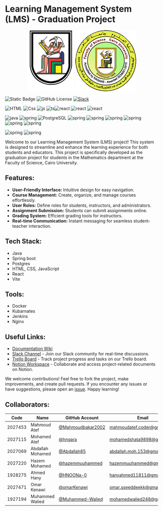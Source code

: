 # Learning Management System (LMS) - Graduation Project

<div align="center">
  <img src="profile/images/Cairo_University_Crest.png" alt="Image 1" width="156" height="200"/>
  <img src="profile/images/sci-cu.png" alt="Image 2" width="200" height="200"/>
</div>

![Static Badge](https://img.shields.io/badge/CU-SCI-blue) ![GitHub License](https://img.shields.io/github/license/gp-lms-sci-cu-24/.github) [![Slack](https://img.shields.io/badge/Slack-4A154B?style=for-the-badge&logo=slack&logoColor=white)](https://www.notion.so/Graduation-Project-cf2b59c49c5447829e59cc5e111964ac?pvs=4)

![HTML](https://img.shields.io/badge/HTML-239120?style=for-the-badge&logo=html5&logoColor=white) ![Css](https://img.shields.io/badge/CSS3-1572B6?style=for-the-badge&logo=css3&logoColor=white) ![js](https://img.shields.io/badge/JavaScript-323330?style=for-the-badge&logo=javascript&logoColor=F7DF1E) ![ts](https://img.shields.io/badge/TypeScript-007ACC?style=for-the-badge&logo=typescript&logoColor=white)![react](https://img.shields.io/badge/React-20232A?style=for-the-badge&logo=react&logoColor=61DAFB) ![react](https://img.shields.io/badge/Bootstrap-563D7C?style=for-the-badge&logo=bootstrap&logoColor=white) ![react](https://img.shields.io/badge/Redux-593D88?style=for-the-badge&logo=redux&logoColor=white)


![java](https://img.shields.io/badge/Java-ED8B00?style=for-the-badge&logo=openjdk&logoColor=white) ![spring](https://img.shields.io/badge/Spring-6DB33F?style=for-the-badge&logo=spring&logoColor=white) ![PostgreSQL](https://img.shields.io/badge/PostgreSQL-316192?style=for-the-badge&logo=postgresql&logoColor=white) ![spring](https://img.shields.io/badge/Microsoft_Azure-0089D6?style=for-the-badge&logo=microsoft-azure&logoColor=white) ![spring](https://img.shields.io/badge/json%20web%20tokens-323330?style=for-the-badge&logo=json-web-tokens&logoColor=pink) ![spring](https://img.shields.io/badge/redis-%23DD0031.svg?&style=for-the-badge&logo=redis&logoColor=white) ![spring](https://img.shields.io/badge/Spring_Security-6DB33F?style=for-the-badge&logo=Spring-Security&logoColor=white)
![spring](https://img.shields.io/badge/GIT-E44C30?style=for-the-badge&logo=git&logoColor=white) ![spring](https://img.shields.io/badge/Jenkins-D24939?style=for-the-badge&logo=Jenkins&logoColor=white)

![spring](https://img.shields.io/badge/Google%20Analytics-E37400?style=for-the-badge&logo=google%20analytics&logoColor=white) ![spring](https://img.shields.io/badge/Trello-0052CC?style=for-the-badge&logo=trello&logoColor=white)


Welcome to our Learning Management System (LMS) project! This system is designed to streamline and enhance the learning experience for both students and educators. This project is specifically developed as the graduation project for students in the Mathematics department at the Faculty of Science, Cairo University.

## Features:

- **User-Friendly Interface:** Intuitive design for easy navigation.
- **Course Management:** Create, organize, and manage courses effortlessly.
- **User Roles:** Define roles for students, instructors, and administrators.
- **Assignment Submission:** Students can submit assignments online.
- **Grading System:** Efficient grading tools for instructors.
- **Real-time Communication:** Instant messaging for seamless student-teacher interaction.

## Tech Stack:

- Java
- Spring boot
- Postgres
- HTML, CSS, JavaScript
- React
- Vite

## Tools:

- Docker
- Kubarnates
- Jenkins
- Nginx

## Useful Links:

- [Documentation Wiki](https://github.com/gp-lms-sci-cu-24/wiki)
- [Slack Channel](https://join.slack.com/t/graduationprojectlms/shared_invite/zt-2ddps1l2p-v2ST3WOaOOvOmfIriL5VaA) - Join our Slack community for real-time discussions.
- [Trello Board](https://trello.com/invite/graduationprojectlms/ATTI60f36808f858128dd0c880228aff1288D5A037B9) - Track project progress and tasks on our Trello board.
- [Notion Workspace](https://www.notion.so/Graduation-Project-cf2b59c49c5447829e59cc5e111964ac?pvs=4) - Collaborate and access project-related documents on Notion.

We welcome contributions! Feel free to fork the project, make improvements, and create pull requests. If you encounter any issues or have suggestions, please open an [issue](https://github.com/gp-lms-sci-cu-24/issues). Happy learning!

## Collaborators:
| Code          | Name          | GitHub Account     | Email                   |
| ------------- | ------------- | ----------------------- |  ----------------------- |
| 2027453          | Mahmoud Atef|  [@Mahmoudbakar2002](https://github.com/Mahmoudbakar2002)    | mahmoudatef.coder@gmail.com    |
| 2027115          | Mohamed Atef |   [@hngara](https://github.com/hngara) | mohamedshata9898@gmail.com  |
| 2027069          | Abdallah Mohamed| [@Abdallah85](https://github.com/Abdallah85)  | abdallah.moh.153@gmail.com |
| 2027220          | Hazem Mohamed| [@hazemmuuhammed](https://github.com/hazemmuuhammed)  | hazemmuuhammed@gmail.com |
| 1928275          | Ahmed Hany | [@HNOONa-0](https://github.com/HNOONa-0)  | hanyahmed11811@gmail.com |
| 2027471          | Omar Kenawi | [@omarKenawi](https://github.com/omarKenawi)  | omar.sseeddeekk@gmail.com |
| 1927194          | Muhammed Walied | [@Muhammed-Walied](https://github.com/Muhammed-Walied)  | mohamedwalied248@gmail.com |
